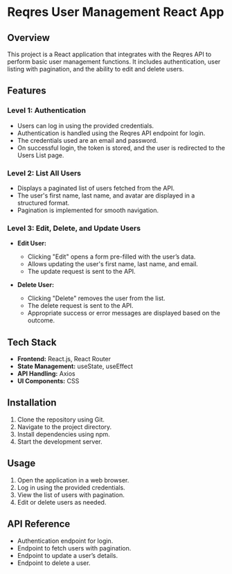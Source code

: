 
# Reqres User Management React App  

## Overview  
This project is a React application that integrates with the Reqres API to perform basic user management functions. It includes authentication, user listing with pagination, and the ability to edit and delete users.  

## Features  

### Level 1: Authentication  
- Users can log in using the provided credentials.  
- Authentication is handled using the Reqres API endpoint for login.  
- The credentials used are an email and password.  
- On successful login, the token is stored, and the user is redirected to the Users List page.  

### Level 2: List All Users  
- Displays a paginated list of users fetched from the API.  
- The user's first name, last name, and avatar are displayed in a structured format.  
- Pagination is implemented for smooth navigation.  

### Level 3: Edit, Delete, and Update Users  
- **Edit User:**  
  - Clicking "Edit" opens a form pre-filled with the user’s data.  
  - Allows updating the user's first name, last name, and email.  
  - The update request is sent to the API.  

- **Delete User:**  
  - Clicking "Delete" removes the user from the list.  
  - The delete request is sent to the API.  
  - Appropriate success or error messages are displayed based on the outcome.  

## Tech Stack  
- **Frontend:** React.js, React Router  
- **State Management:** useState, useEffect  
- **API Handling:** Axios 
- **UI Components:** CSS 

## Installation  
1. Clone the repository using Git.  
2. Navigate to the project directory.  
3. Install dependencies using npm.  
4. Start the development server.  

## Usage  
1. Open the application in a web browser.  
2. Log in using the provided credentials.  
3. View the list of users with pagination.  
4. Edit or delete users as needed.  

## API Reference  
- Authentication endpoint for login.  
- Endpoint to fetch users with pagination.  
- Endpoint to update a user’s details.  
- Endpoint to delete a user.  


